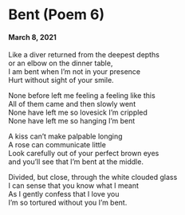 # Bent (Poem 6)  
#### March 8, 2021   
  
Like a diver returned from the deepest depths  
or an elbow on the dinner table,  
I am bent when I’m not in your presence  
Hurt without sight of your smile.  
  
None before left me feeling a feeling like this  
All of them came and then slowly went  
None have left me so lovesick I’m crippled  
None have left me so hanging I’m bent  
  
A kiss can’t make palpable longing  
A rose can communicate little  
Look carefully out of your perfect brown eyes  
and you’ll see that I’m bent at the middle.  
  
Divided, but close, through the white clouded glass  
I can sense that you know what I meant  
As I gently confess that I love you  
I’m so tortured without you I’m bent.